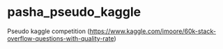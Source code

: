 # pasha_pseudo_kaggle
Pseudo kaggle competition (https://www.kaggle.com/imoore/60k-stack-overflow-questions-with-quality-rate)
